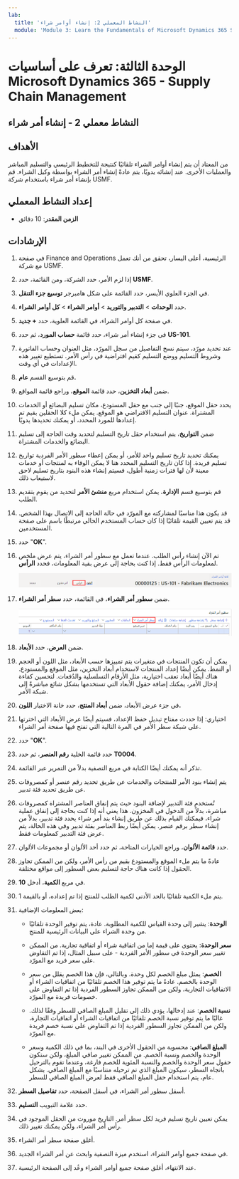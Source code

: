 ```yaml
---
lab:
  title: 'النشاط المعملي 2: إنشاء أوامر شراء'
  module: 'Module 3: Learn the Fundamentals of Microsoft Dynamics 365 Supply Chain Management'
---
```


# <a name="module-3-learn-the-fundamentals-of-microsoft-dynamics-365-supply-chain-management"></a>الوحدة الثالثة: تعرف على أساسيات Microsoft Dynamics 365 - Supply Chain Management

## <a name="lab-2---create-a-purchase-order"></a>النشاط معملي 2 - إنشاء أمر شراء

## <a name="objectives"></a>الأهداف

من المعتاد أن يتم إنشاء أوامر الشراء تلقائيًا كنتيجة للتخطيط الرئيسي والتسليم المباشر والعمليات الأخرى. عند إنشائه يدويًا، يتم عادةً إنشاء أمر الشراء بواسطة وكيل الشراء. قم بإنشاء أمر شراء باستخدام شركة USMF.

## <a name="lab-setup"></a>إعداد النشاط المعملي

   - **الزمن المقدر**: 10 دقائق

## <a name="instructions"></a>الإرشادات

1. في صفحة Finance and Operations الرئيسية، أعلى اليسار، تحقق من أنك تعمل مع شركة USMF.

1. إذا لزم الأمر، حدد الشركة، ومن القائمة، حدد **USMF**.

1. في الجزء العلوي الأيسر، حدد القائمة على شكل هامبرجر **توسيع جزء التنقل**.

1. حدد **الوحدات** > **التدبير والتوريد** > **أوامر الشراء** > **كل أوامر الشراء**.

1. في صفحة كل أوامر الشراء، في القائمة العلوية، حدد **+ جديد**.

1. في جزء إنشاء أمر شراء، حدد قائمة **حساب المورد**، ثم حدد **US-101**.

1. عند تحديد مورّد، سيتم نسخ التفاصيل من سجل المورّد، مثل العنوان وحساب الفاتورة وشروط التسليم ووضع التسليم كقيم افتراضية في رأس الأمر. تستطيع تغيير هذه الإعدادات في أي وقت.

1. قم بتوسيع القسم **عام.**

1. ضمن **أبعاد التخزين**، حدد قائمة **الموقع**، وراجع قائمة المواقع.

1. يحدد حقل الموقع، جنبًا إلى جنب مع حقل المستودع، مكان تسليم البضائع أو الخدمات المشتراة. عنوان التسليم الافتراضي هو الموقع. يمكن ملء كلا الحقلين بقيم تم إعدادها للمورد المحدد، أو يمكنك تحديدها يدويًا.

1. ضمن **التواريخ**، يتم استخدام حقل تاريخ التسليم لتحديد وقت الحاجة إلى تسليم البضائع والخدمات المشتراة.

1. يمكنك تحديد تاريخ تسليم واحد للأمر، أو يمكن إعطاء سطور الأمر الفردية تواريخ تسليم فريدة. إذا كان تاريخ التسليم المحدد هنا لا يمكن الوفاء به لمنتجات أو خدمات معينة لأن لها فترات زمنية أطول، فسيتم إنشاء هذه البنود بتاريخ تسليم لاحق لاستيعاب ذلك.

1. قم بتوسيع قسم **الإدارة.** يمكن استخدام مربع **منشئ الأمر** لتحديد من يقوم بتقديم الطلب.

1. قد يكون هذا مناسبًا لمشاركته مع المورّد في حالة الحاجة إلى الاتصال بهذا الشخص. قد يتم تعيين القيمة تلقائيًا إذا كان حساب المستخدم الحالي مرتبطًا باسم على صفحة المستخدمين.

1. حدد "**OK**".

1. تم الآن إنشاء رأس الطلب. عندما تعمل مع سطور أمر الشراء، يتم عرض ملخص لمعلومات الرأس فقط. إذا كنت بحاجة إلى عرض بقية المعلومات، فحدد **الرأس**.

    ![صورة شاشة تعرض موقع قائمة الرأس](./media/lp1-m3-purchase-order-header-option.png)

1. ضمن **سطور أمر الشراء**، في القائمة، حدد **سطر أمر الشراء**.

    ![صورة شاشة توضح موقع خيار قائمة سطر أمر الشراء](./media/lp1-m3-purchase-order-purchase-order-line-menu.png)

1. ضمن **العرض**، حدد **الأبعاد**.

1. يمكن أن تكون المنتجات في متغيرات يتم تمييزها حسب الأبعاد، مثل اللون أو الحجم أو النمط. يمكن أيضًا إعداد المنتجات لاستخدام أبعاد التخزين، مثل الموقع والمستودع. هناك أيضًا أبعاد تعقب اختيارية، مثل الأرقام التسلسلية والدُفعات. لتحسين كفاءة إدخال الأمر، يمكنك إضافة حقول الأبعاد التي تستخدمها بشكل شائع مباشرةً إلى شبكة الأمر.

1. في جزء عرض الأبعاد، ضمن **أبعاد المنتج**، حدد خانة الاختيار **اللون.**

1. اختياري: إذا حددت مفتاح تبديل حفظ الإعداد، فسيتم أيضًا عرض الأبعاد التي اخترتها على شبكة سطر الأمر في المرة التالية التي تفتح فيها صفحة أمر الشراء.

1. حدد "**OK**".

1. حدد قائمة الخلية **رقم العنصر**، ثم حدد **T0004**.

1. تذكر أنه يمكنك أيضًا الكتابة في مربع التصفية بدلاً من التمرير عبر القائمة.

1. يتم إنشاء بنود الأمر للمنتجات والخدمات عن طريق تحديد رقم عنصر أو كمصروفات عن طريق تحديد فئة تدبير.

1. تُستخدم فئة التدبير لإضافة البنود حيث يتم إنفاق العناصر المشتراة كمصروفات مباشرة، بدلاً من الدخول في المخزون. هذا يعني أنه إذا كنت بحاجة إلى إنفاق عملية شراء، فيمكنك القيام بذلك عن طريق إنشاء بند أمر شراء يحدد فئة تدبير، بدلاً من إنشاء سطر برقم عنصر. يمكن أيضًا ربط العناصر بفئة تدبير وفي هذه الحالة، يتم عرض فئة التدبير كمعلومات فقط.

1. حدد **قائمة الألوان**، وراجع الخيارات المتاحة، ثم حدد أحد الألوان أو مجموعات الألوان.

1. عادةً ما يتم ملء الموقع والمستودع بقيم من رأس الأمر، ولكن من الممكن تجاوز الحقول إذا كانت هناك حاجة لتسليم بعض السطور إلى مواقع مختلفة.

1. في مربع **الكمية**، أدخل **10**.

1. يتم ملء الكمية تلقائيًا بالحد الأدنى لكمية الطلب للمنتج إذا تم إعداده، أو بالقيمة 1.

1. بعض المعلومات الإضافية:

    - **الوحدة**: يشير إلى وحدة القياس للكمية المطلوبة. عادة، يتم توفير الوحدة تلقائيًا من وحدة الشراء على البيانات الرئيسية للمنتج.

    - **سعر الوحدة**: يحتوي على قيمة إما من اتفاقية شراء أو اتفاقية تجارية. من الممكن تغيير سعر الوحدة في سطور الأمر الفردية - على سبيل المثال، إذا تم التفاوض على سعر فريد مع المورّد.

    - **الخصم**: يمثل مبلغ الخصم لكل وحدة. وبالتالي، فإن هذا الخصم يقلل من سعر الوحدة بالخصم. عادةً ما يتم توفير هذا الخصم تلقائيًا من اتفاقيات الشراء أو الاتفاقيات التجارية، ولكن من الممكن تجاوز السطور الفردية إذا تم التفاوض على خصومات فريدة مع المورّد.

    - **نسبة الخصم**: عند إدخالها، يؤدي ذلك إلى تقليل المبلغ الصافي للسطر وفقًا لذلك. غالبًا ما يتم توفير نسبة الخصم تلقائيًا من اتفاقيات الشراء أو اتفاقيات التجارة، ولكن من الممكن تجاوز السطور الفردية إذا تم التفاوض على نسبة خصم فريدة مع المورّد.

    - **المبلغ الصافي**: محسوبة من الحقول الأخرى في البند، بما في ذلك الكمية وسعر الوحدة والخصم ونسبة الخصم. من الممكن تغيير صافي المبلغ، ولكن ستكون حقول سعر الوحدة والخصم والنسبة المئوية للخصم فارغة، وعندما تقوم بالترحيل باتجاه السطر، سيكون المبلغ الذي تم ترحيله متناسبًا مع المبلغ الصافي. بشكل عام، يتم استخدام حقل المبلغ الصافي فقط لعرض المبلغ الصافي للسطر.

1. أسفل سطور أمر الشراء، في أسفل الصفحة، حدد **تفاصيل السطر**.

1. حدد علامة التبويب **التسليم**.

1. يمكن تعيين تاريخ تسليم فريد لكل سطر أمر. التاريخ موروث من الحقل الموجود في رأس أمر الشراء، ولكن يمكنك تغيير ذلك.

1. أغلق صفحة سطر أمر الشراء.

1. في صفحة جميع أوامر الشراء، استخدم ميزة التصفية وابحث عن أمر الشراء الجديد.

1. عند الانتهاء، أغلق صفحة جميع أوامر الشراء وعُد إلى الصفحة الرئيسية.
